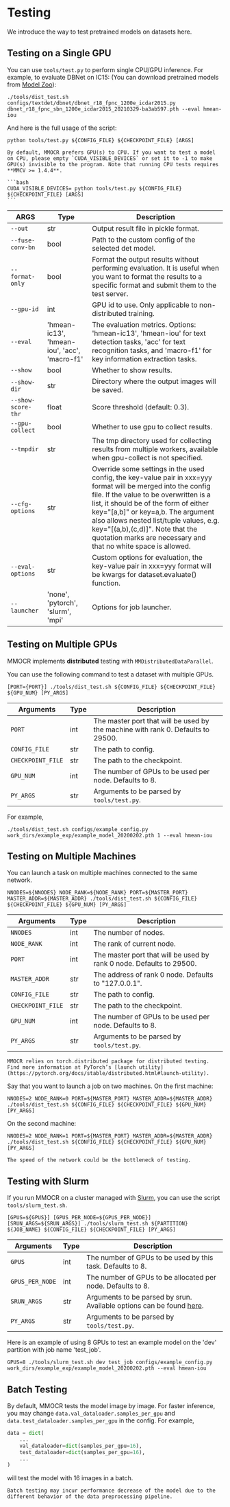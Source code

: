# Testing

We introduce the way to test pretrained models on datasets here.

## Testing on a Single GPU

You can use `tools/test.py` to perform single CPU/GPU inference. For example, to evaluate DBNet on IC15: (You can download pretrained models from [Model Zoo](modelzoo.md)):

```shell
./tools/dist_test.sh configs/textdet/dbnet/dbnet_r18_fpnc_1200e_icdar2015.py dbnet_r18_fpnc_sbn_1200e_icdar2015_20210329-ba3ab597.pth --eval hmean-iou
```

And here is the full usage of the script:

```shell
python tools/test.py ${CONFIG_FILE} ${CHECKPOINT_FILE} [ARGS]
```

````{note}
By default, MMOCR prefers GPU(s) to CPU. If you want to test a model on CPU, please empty `CUDA_VISIBLE_DEVICES` or set it to -1 to make GPU(s) invisible to the program. Note that running CPU tests requires **MMCV >= 1.4.4**.

```bash
CUDA_VISIBLE_DEVICES= python tools/test.py ${CONFIG_FILE} ${CHECKPOINT_FILE} [ARGS]
```

````

| ARGS               | Type                                         | Description                                                                                                                                |
| ------------------ | -------------------------------------------- | ------------------------------------------------------------------------------------------------------------------------------------------ |
| `--out`            | str                                          | Output result file in pickle format.                                                                                                       |
| `--fuse-conv-bn`   | bool                                         | Path to the custom config of the selected det model.                                                                                       |
| `--format-only`    | bool                                         | Format the output results without performing evaluation. It is useful when you want to format the results to a specific format and submit them to the test server. |
| `--gpu-id`         | int                                          | GPU id to use. Only applicable to non-distributed training.                                                                                |
| `--eval`           | 'hmean-ic13', 'hmean-iou', 'acc', 'macro-f1' | The evaluation metrics. Options: 'hmean-ic13', 'hmean-iou' for text detection tasks, 'acc' for text recognition tasks, and 'macro-f1' for key information extraction tasks. |
| `--show`           | bool                                         | Whether to show results.                                                                                                                   |
| `--show-dir`       | str                                          | Directory where the output images will be saved.                                                                                           |
| `--show-score-thr` | float                                        | Score threshold (default: 0.3).                                                                                                            |
| `--gpu-collect`    | bool                                         | Whether to use gpu to collect results.                                                                                                     |
| `--tmpdir`         | str                                          | The tmp directory used for collecting results from multiple workers, available when gpu-collect is not specified.                          |
| `--cfg-options`    | str                                          | Override some settings in the used config, the key-value pair in xxx=yyy format will be merged into the config file. If the value to be overwritten is a list, it should be of the form of either key="\[a,b\]" or key=a,b. The argument also allows nested list/tuple values, e.g. key="\[(a,b),(c,d)\]". Note that the quotation marks are necessary and that no white space is allowed. |
| `--eval-options`   | str                                          | Custom options for evaluation, the key-value pair in xxx=yyy format will be kwargs for dataset.evaluate() function.                        |
| `--launcher`       | 'none', 'pytorch', 'slurm', 'mpi'            | Options for job launcher.                                                                                                                  |

## Testing on Multiple GPUs

MMOCR implements **distributed** testing with `MMDistributedDataParallel`.

You can use the following command to test a dataset with multiple GPUs.

```shell
[PORT={PORT}] ./tools/dist_test.sh ${CONFIG_FILE} ${CHECKPOINT_FILE} ${GPU_NUM} [PY_ARGS]
```

| Arguments         | Type | Description                                                                      |
| ----------------- | ---- | -------------------------------------------------------------------------------- |
| `PORT`            | int  | The master port that will be used by the machine with rank 0. Defaults to 29500. |
| `CONFIG_FILE`     | str  | The path to config.                                                              |
| `CHECKPOINT_FILE` | str  | The path to the checkpoint.                                                      |
| `GPU_NUM`         | int  | The number of GPUs to be used per node. Defaults to 8.                           |
| `PY_ARGS`         | str  | Arguments to be parsed by `tools/test.py`.                                       |

For example,

```shell
./tools/dist_test.sh configs/example_config.py work_dirs/example_exp/example_model_20200202.pth 1 --eval hmean-iou
```

## Testing on Multiple Machines

You can launch a task on multiple machines connected to the same network.

```shell
NNODES=${NNODES} NODE_RANK=${NODE_RANK} PORT=${MASTER_PORT} MASTER_ADDR=${MASTER_ADDR} ./tools/dist_test.sh ${CONFIG_FILE} ${CHECKPOINT_FILE} ${GPU_NUM} [PY_ARGS]
```

| Arguments         | Type | Description                                                          |
| ----------------- | ---- | -------------------------------------------------------------------- |
| `NNODES`          | int  | The number of nodes.                                                 |
| `NODE_RANK`       | int  | The rank of current node.                                            |
| `PORT`            | int  | The master port that will be used by rank 0 node. Defaults to 29500. |
| `MASTER_ADDR`     | str  | The address of rank 0 node. Defaults to "127.0.0.1".                 |
| `CONFIG_FILE`     | str  | The path to config.                                                  |
| `CHECKPOINT_FILE` | str  | The path to the checkpoint.                                          |
| `GPU_NUM`         | int  | The number of GPUs to be used per node. Defaults to 8.               |
| `PY_ARGS`         | str  | Arguments to be parsed by `tools/test.py`.                           |

```{note}
MMOCR relies on torch.distributed package for distributed testing. Find more information at PyTorch’s [launch utility](https://pytorch.org/docs/stable/distributed.html#launch-utility).
```

Say that you want to launch a job on two machines. On the first machine:

```shell
NNODES=2 NODE_RANK=0 PORT=${MASTER_PORT} MASTER_ADDR=${MASTER_ADDR} ./tools/dist_test.sh ${CONFIG_FILE} ${CHECKPOINT_FILE} ${GPU_NUM} [PY_ARGS]
```

On the second machine:

```shell
NNODES=2 NODE_RANK=1 PORT=${MASTER_PORT} MASTER_ADDR=${MASTER_ADDR} ./tools/dist_test.sh ${CONFIG_FILE} ${CHECKPOINT_FILE} ${GPU_NUM} [PY_ARGS]
```

```{note}
The speed of the network could be the bottleneck of testing.
```

## Testing with Slurm

If you run MMOCR on a cluster managed with [Slurm](https://slurm.schedmd.com/), you can use the script `tools/slurm_test.sh`.

```shell
[GPUS=${GPUS}] [GPUS_PER_NODE=${GPUS_PER_NODE}] [SRUN_ARGS=${SRUN_ARGS}] ./tools/slurm_test.sh ${PARTITION} ${JOB_NAME} ${CONFIG_FILE} ${CHECKPOINT_FILE} [PY_ARGS]
```

| Arguments       | Type | Description                                                                                                 |
| --------------- | ---- | ----------------------------------------------------------------------------------------------------------- |
| `GPUS`          | int  | The number of GPUs to be used by this task. Defaults to 8.                                                  |
| `GPUS_PER_NODE` | int  | The number of GPUs to be allocated per node. Defaults to 8.                                                 |
| `SRUN_ARGS`     | str  | Arguments to be parsed by srun. Available options can be found [here](https://slurm.schedmd.com/srun.html). |
| `PY_ARGS`       | str  | Arguments to be parsed by `tools/test.py`.                                                                  |

Here is an example of using 8 GPUs to test an example model on the 'dev' partition with job name 'test_job'.

```shell
GPUS=8 ./tools/slurm_test.sh dev test_job configs/example_config.py work_dirs/example_exp/example_model_20200202.pth --eval hmean-iou
```

## Batch Testing

By default, MMOCR tests the model image by image. For faster inference, you may change `data.val_dataloader.samples_per_gpu` and `data.test_dataloader.samples_per_gpu` in the config. For example,

```python
data = dict(
    ...
    val_dataloader=dict(samples_per_gpu=16),
    test_dataloader=dict(samples_per_gpu=16),
    ...
)
```

will test the model with 16 images in a batch.

```{warning}
Batch testing may incur performance decrease of the model due to the different behavior of the data preprocessing pipeline.
```
